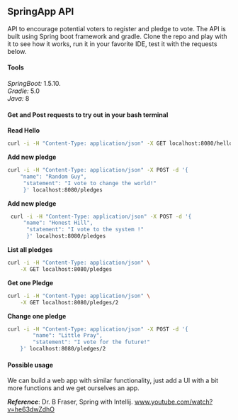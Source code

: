 ## SpringApp API

 API to encourage potential voters to register and pledge to vote. The API is built using Spring boot framework and 
 gradle. Clone the repo and play with it to see how it works, run it in your favorite IDE, test it with the requests below.
 
 #### Tools
 *SpringBoot:* 1.5.10.\
 *Gradle:*  5.0\
 *Java:* 8
 
 #### Get and Post requests to try out in your bash terminal 
 
 **Read Hello**
 ```bash
 curl -i -H "Content-Type: application/json" -X GET localhost:8080/hello
 ```
 **Add new pledge**
 ```bash
 curl -i -H "Content-Type: application/json" -X POST -d '{
     "name": "Random Guy",
      "statement": "I vote to change the world!"
      }' localhost:8080/pledges
 ```
 
 **Add new pledge**
 ```bash
  curl -i -H "Content-Type: application/json" -X POST -d '{
      "name": "Honest Hill",
       "statement": "I vote to the system !"
       }' localhost:8080/pledges
  ```
 
 **List all pledges**
 ```bash
 curl -i -H "Content-Type: application/json" \
     -X GET localhost:8080/pledges
 ```
     
 
 **Get one Pledge**
 ```bash
 curl -i -H "Content-Type: application/json" \
     -X GET localhost:8080/pledges/2
 ```
 
 **Change one pledge**
 ```bash
 curl -i -H "Content-Type: application/json" -X POST -d '{
         "name": "Little Pray",
         "statement": "I vote for the future!"
     }' localhost:8080/pledges/2
 ```
 
 #### Possible usage
 We can build a web app with similar functionality, just add a UI with a bit more functions and we get ourselves an app.  
 
 **_Reference_**: Dr. B Fraser, Spring with Intellij. www.youtube.com/watch?v=he63dwZdhO